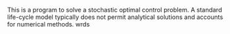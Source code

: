 This is a program to solve a stochastic optimal control problem. A standard life-cycle model typically does not permit analytical solutions and accounts for numerical methods. wrds